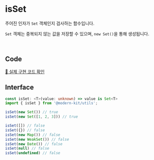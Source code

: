 # isSet

주어진 인자가 `Set` 객체인지 검사하는 함수입니다.

`Set` 객체는 중복되지 않는 값을 저장할 수 있으며, `new Set()`을 통해 생성됩니다.

<br />

## Code

[🔗 실제 구현 코드 확인](https://github.com/modern-agile-team/modern-kit/blob/main/packages/utils/src/validator/isSet/index.ts)

## Interface
```ts title="typescript"
const isSet: <T>(value: unknown) => value is Set<T>
import { isSet } from '@modern-kit/utils';

isSet(new Set()) // true
isSet(new Set([1, 2, 3])) // true

isSet([]) // false
isSet({}) // false
isSet(new Map()) // false
isSet(new WeakSet()) // false
isSet(new Date()) // false
isSet(null) // false
isSet(undefined) // false
